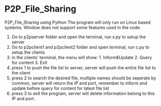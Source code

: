 # P2P_File_Sharing
P2P_File_Sharing using Python
The program will only run on Linux based systems. Window does not support some features used in the code. 
1. Go to p2pserver folder and open the terminal, run s.py to setup the server 
2. Go to p2pclient1 and p2pclient2 folder and open terminal, run c.py to setup the clients 
3. in the clients' terminal, the menu will show: 1. Inform&Update 2. Query for content 3. Exit 
4. press 1 to push the file list to server, server will push the entire file list to the client 
5. press 2 to search the desired file, multiple names should be seperate by common, server will return the IP and port, remember to inform and update before query for content for latest file list 
6. press 3 to exit the program, server will delete information belong to this IP and port.
